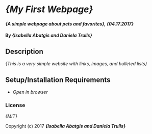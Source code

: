 # _{My First Webpage}_

#### _{A simple webpage about pets and favorites}, {04.17.2017}_

#### By _**{Isabella Abatgis and Daniela Trulls}**_

## Description

_{This is a very simple website with links, images, and bulleted lists}_

## Setup/Installation Requirements

* _Open in browser_

### License

*{MIT}*

Copyright (c) 2017 **_{Isabella Abatgis and Daniela Trulls}_**
